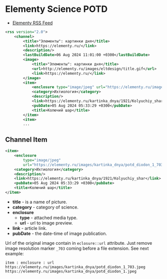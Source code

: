 # Elementy Science POTD

- [Elementy RSS Feed](https://elementy.ru/rss/kartinka_dnya)

```xml
<rss version="2.0">
    <channel>
        <title>"Элементы": картинки дня</title>
        <link>https://elementy.ru/</link>
        <description/>
        <lastBuildDate>06 Aug 2024 11:01:00 +0300</lastBuildDate>
        <image>
            <title>"Элементы": картинки дня</title>
            <url>http://elementy.ru/images/eltdesign/title.gif</url>
            <link>https://elementy.ru/</link>
        </image>
        <item>
            <enclosure type="image/jpeg" url="https://elementy.ru/images/kartinka_dnya/potd_diodon_1_703.jpeg"/>
            <category>Ихтиология</category>
            <description/>
            <link>https://elementy.ru/kartinka_dnya/1921/Kolyuchiy_shar</link>
            <pubDate>05 Aug 2024 05:33:29 +0300</pubDate>
            <title>Колючий шар</title>
        </item>
        <item>
        ...
```

## Channel Item

```xml
<item>
    <enclosure 
        type="image/jpeg" 
        url="https://elementy.ru/images/kartinka_dnya/potd_diodon_1_703.jpeg"/>
    <category>Ихтиология</category>
    <description/>
    <link>https://elementy.ru/kartinka_dnya/1921/Kolyuchiy_shar</link>
    <pubDate>05 Aug 2024 05:33:29 +0300</pubDate>
    <title>Колючий шар</title>
</item>
```

- __title__ - is a name of picture.
- __category__ - category of science.
- __enclosure__
    - __type__ - attached media type.
    - __url__ - url to image preview.
- __link__ - article link.
- __pubDate__ - the date-time of image publication.

Url of the original image contain in `eclosure::url` attribute. Just remove image resolution marker `_703` coming before a file extension. See next example:

```text
item : enclosure : url
https://elementy.ru/images/kartinka_dnya/potd_diodon_1_703.jpeg
https://elementy.ru/images/kartinka_dnya/potd_diodon_1.jpeg
```
